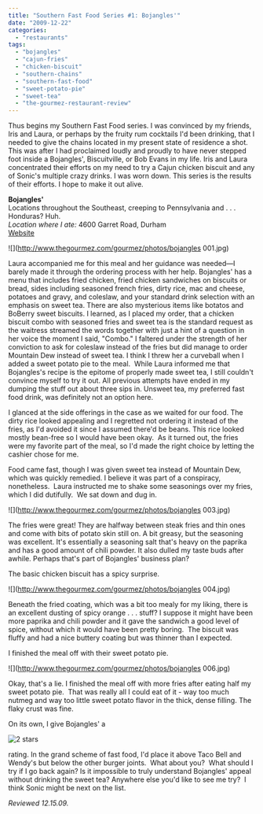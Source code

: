 ```yaml
---
title: "Southern Fast Food Series #1: Bojangles'"
date: "2009-12-22"
categories:
  - "restaurants"
tags:
  - "bojangles"
  - "cajun-fries"
  - "chicken-biscuit"
  - "southern-chains"
  - "southern-fast-food"
  - "sweet-potato-pie"
  - "sweet-tea"
  - "the-gourmez-restaurant-review"
---
```


Thus begins my Southern Fast Food series. I was convinced by my friends, Iris and Laura, or perhaps by the fruity rum cocktails I'd been drinking, that I needed to give the chains located in my present state of residence a shot. This was after I had proclaimed loudly and proudly to have never stepped foot inside a Bojangles', Biscuitville, or Bob Evans in my life. Iris and Laura concentrated their efforts on my need to try a Cajun chicken biscuit and any of Sonic's multiple crazy drinks. I was worn down. This series is the results of their efforts. I hope to make it out alive.

**Bojangles'**\
Locations throughout the Southeast, creeping to Pennsylvania and . . . Honduras? Huh.\
_Location where I ate:_ 4600 Garret Road, Durham\
[Website](http://www.bojangles.com/aboutus_history.html)

![](http://www.thegourmez.com/gourmez/photos/bojangles 001.jpg)

Laura accompanied me for this meal and her guidance was needed—I barely made it through the ordering process with her help. Bojangles' has a menu that includes fried chicken, fried chicken sandwiches on biscuits or bread, sides including seasoned french fries, dirty rice, mac and cheese, potatoes and gravy, and coleslaw, and your standard drink selection with an emphasis on sweet tea. There are also mysterious items like botatos and BoBerry sweet biscuits. I learned, as I placed my order, that a chicken biscuit combo with seasoned fries and sweet tea is the standard request as the waitress streamed the words together with just a hint of a question in her voice the moment I said, "Combo." I faltered under the strength of her conviction to ask for coleslaw instead of the fries but did manage to order Mountain Dew instead of sweet tea. I think I threw her a curveball when I added a sweet potato pie to the meal.  While Laura informed me that Bojangles's recipe is the epitome of properly made sweet tea, I still couldn't convince myself to try it out. All previous attempts have ended in my dumping the stuff out about three sips in. Unsweet tea, my preferred fast food drink, was definitely not an option here.

I glanced at the side offerings in the case as we waited for our food. The dirty rice looked appealing and I regretted not ordering it instead of the fries, as I'd avoided it since I assumed there'd be beans. This rice looked mostly bean-free so I would have been okay.  As it turned out, the fries were my favorite part of the meal, so I'd made the right choice by letting the cashier chose for me.

Food came fast, though I was given sweet tea instead of Mountain Dew, which was quickly remedied. I believe it was part of a conspiracy, nonetheless.  Laura instructed me to shake some seasonings over my fries, which I did dutifully.  We sat down and dug in.

![](http://www.thegourmez.com/gourmez/photos/bojangles 003.jpg)

The fries were great! They are halfway between steak fries and thin ones and come with bits of potato skin still on. A bit greasy, but the seasoning was excellent. It's essentially a seasoning salt that's heavy on the paprika and has a good amount of chili powder. It also dulled my taste buds after awhile. Perhaps that's part of Bojangles' business plan?

The basic chicken biscuit has a spicy surprise.

![](http://www.thegourmez.com/gourmez/photos/bojangles 004.jpg)

Beneath the fried coating, which was a bit too mealy for my liking, there is an excellent dusting of spicy orange . . . stuff? I suppose it might have been more paprika and chili powder and it gave the sandwich a good level of spice, without which it would have been pretty boring.  The biscuit was fluffy and had a nice buttery coating but was thinner than I expected.

I finished the meal off with their sweet potato pie.

![](http://www.thegourmez.com/gourmez/photos/bojangles 006.jpg)

Okay, that's a lie. I finished the meal off with more fries after eating half my sweet potato pie.  That was really all I could eat of it - way too much nutmeg and way too little sweet potato flavor in the thick, dense filling. The flaky crust was fine.

On its own, I give Bojangles' a




<div class="caption">

![2 stars](http://s3.amazonaws.com/thegourmez-wpmedia/2009/02/rating_chicken11.gif "rating_chicken11")</div>


rating. In the grand scheme of fast food, I'd place it above Taco Bell and Wendy's but below the other burger joints.  What about you?  What should I try if I go back again? Is it impossible to truly understand Bojangles' appeal without drinking the sweet tea? Anywhere else you'd like to see me try?  I think Sonic might be next on the list.

_Reviewed 12.15.09._
